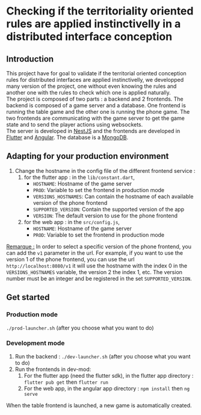 # Checking if the territoriality oriented rules are applied instinctivelly in a distributed interface conception
## Introduction
This project have for goal to validate if the territorial oriented conception rules for distributed interfaces are applied instinctivelly, we developped many version of the project, one without even knowing the rules and another one with the rules to check which one is applied naturally.<br>
The project is composed of two parts : a backend and 2 frontends. The backend is composed of a game server and a database. One frontend is running the table game and the other one is running the phone game. The two frontends are communicating with the game server to get the game state and to send the player actions using websockets.<br>
The server is developed in [NestJS](https://nestjs.com/) and the frontends are developed in [Flutter](https://flutter.dev/) and [Angular](https://angular.io/). The database is a [MongoDB](https://www.mongodb.com).<br>

## Adapting for your production environment

1. Change the hostname in the config file of the different frontend service :
    1. for the flutter app : in the ``lib/constant.dart``, 
        - ``HOSTNAME``: Hostname of the game server
        - ``PROD``: Variable to set the frontend in production mode
        - ``VERSIONS_HOSTNAMES``: Can contain the hostname of each available version of the phone frontend
        - ``SUPPORTED_VERSION``: Contain the supported version of the app
        - ``VERSION``: The default version to use for the phone frontend
    2. for the web app : in the ``src/config.js``,
        - ``HOSTNAME``: Hostname of the game server
        - ``PROD``: Variable to set the frontend in production mode

<u>Remarque :</u> In order to select a specific version of the phone frontend, you can add the ``v1`` parameter in the url. For example, if you want to use the version 1 of the phone frontend, you can use the url ``http://localhost:8080/v1`` it will use the hostname with the index 0 in the ``VERSIONS_HOSTNAMES`` variable, the version 2 the index 1, etc.
The version number must be an integer and be registered in the set ``SUPPORTED_VERSION``.

## Get started

### Production mode

``./prod-launcher.sh`` (after you choose what you want to do)

### Development mode
1. Run the backend : ``./dev-launcher.sh`` (after you choose what you want to do)
2. Run the frontends in dev-mod:
    1. For the flutter app (need the flutter sdk), in the flutter app directory : ``flutter pub get`` then ``flutter run``
    2. For the web app, in the angular app directory : ``npm install`` then ``ng serve``

When the table frontend is launched, a new game is automatically created.

